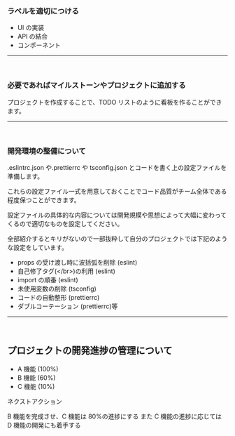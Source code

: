 ### ラベルを適切につける

-   UI の実装
-   API の結合
-   コンポーネント

---

<br>

### 必要であればマイルストーンやプロジェクトに追加する

プロジェクトを作成することで、TODO リストのように看板を作ることができます。

---

<br>

### 開発環境の整備について

.eslintrc.json や.prettierrc や tsconfig.json とコードを書く上の設定ファイルを準備します。

これらの設定ファイル一式を用意しておくことでコード品質がチーム全体である程度保つことができます。

設定ファイルの具体的な内容については開発規模や思想によって大幅に変わってくるので適切なものを設定してください。

全部紹介するとキリがないので一部抜粋して自分のプロジェクトでは下記のような設定をしています。

-   props の受け渡し時に波括弧を削除 (eslint)
-   自己修了タグ(\</br>)の利用 (eslint)
-   import の順番 (eslint)
-   未使用変数の削除 (tsconfig)
-   コードの自動整形 (prettierrc)
-   ダブルコーテーション (prettierrc)等

---

<br>

## プロジェクトの開発進捗の管理について

-   A 機能 (100%)
-   B 機能 (60%)
-   C 機能 (10%)

ネクストアクション

B 機能を完成させ、C 機能は 80%の進捗にする
また C 機能の進捗に応じては D 機能の開発にも着手する
